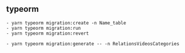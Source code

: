 ## typeorm

    - yarn typeorm migration:create -n Name_table
    - yarn typeorm migration:run
    - yarn typeorm migration:revert

    - yarn typeorm migration:generate -- -n RelationsVideosCategories
